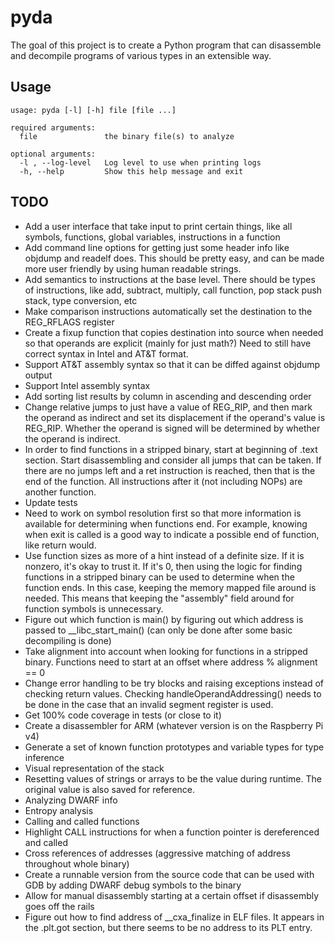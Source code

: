 # pyda

The goal of this project is to create a Python program that can disassemble and decompile programs of various types in an extensible way.

## Usage

```
usage: pyda [-l] [-h] file [file ...]

required arguments:
  file               the binary file(s) to analyze

optional arguments:
  -l , --log-level   Log level to use when printing logs
  -h, --help         Show this help message and exit
```

## TODO

* Add a user interface that take input to print certain things, like all symbols, functions, global variables, instructions in a function
* Add command line options for getting just some header info like objdump and readelf does. This should be pretty easy, and can be made more user friendly by using human readable strings.
* Add semantics to instructions at the base level. There should be types of instructions, like add, subtract, multiply, call function, pop stack push stack, type conversion, etc
* Make comparison instructions automatically set the destination to the REG_RFLAGS register
* Create a fixup function that copies destination into source when needed so that operands are explicit (mainly for just math?) Need to still have correct syntax in Intel and AT&T format.
* Support AT&T assembly syntax so that it can be diffed against objdump output
* Support Intel assembly syntax
* Add sorting list results by column in ascending and descending order
* Change relative jumps to just have a value of REG_RIP, and then mark the operand as indirect and set its displacement if the operand's value is REG_RIP. Whether the operand is signed will be determined by whether the operand is indirect.
* In order to find functions in a stripped binary, start at beginning of .text section. Start disassembling and consider all jumps that can be taken. If there are no jumps left and a ret instruction is reached, then that is the end of the function. All instructions after it (not including NOPs) are another function.
* Update tests
* Need to work on symbol resolution first so that more information is available for determining when functions end. For example, knowing when exit is called is a good way to indicate a possible end of function, like return would.
* Use function sizes as more of a hint instead of a definite size. If it is nonzero, it's okay to trust it. If it's 0, then using the logic for finding functions in a stripped binary can be used to determine when the function ends. In this case, keeping the memory mapped file around is needed. This means that keeping the "assembly" field around for function symbols is unnecessary.
* Figure out which function is main() by figuring out which address is passed to \__libc_start_main() (can only be done after some basic decompiling is done)
* Take alignment into account when looking for functions in a stripped binary. Functions need to start at an offset where address % alignment == 0
* Change error handling to be try blocks and raising exceptions instead of checking return values. Checking handleOperandAddressing() needs to be done in the case that an invalid segment register is used.
* Get 100% code coverage in tests (or close to it)
* Create a disassembler for ARM (whatever version is on the Raspberry Pi v4)
* Generate a set of known function prototypes and variable types for type inference
* Visual representation of the stack
* Resetting values of strings or arrays to be the value during runtime. The original value is also saved for reference.
* Analyzing DWARF info
* Entropy analysis
* Calling and called functions
* Highlight CALL instructions for when a function pointer is dereferenced and called
* Cross references of addresses (aggressive matching of address throughout whole binary)
* Create a runnable version from the source code that can be used with GDB by adding DWARF debug symbols to the binary
* Allow for manual disassembly starting at a certain offset if disassembly goes off the rails
* Figure out how to find address of \__cxa_finalize in ELF files. It appears in the .plt.got section, but there seems to be no address to its PLT entry.
